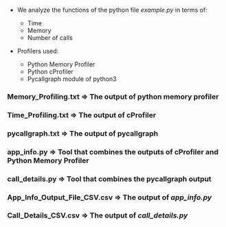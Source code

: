 - We analyze the functions of the python file *example.py* in terms of: 
  - Time
  - Memory 
  - Number of calls

- Profilers used:
  - Python Memory Profiler
  - Python cProfiler
  - Pycallgraph module of python3

### Memory_Profiling.txt => The output of python memory profiler
### Time_Profiling.txt => The output of cProfiler
### pycallgraph.txt => The output of pycallgraph 
### app_info.py => Tool that combines the outputs of cProfiler and Python Memory Profiler 
### call_details.py => Tool that combines the pycallgraph output
### App_Info_Output_File_CSV.csv => The output of *app_info.py*
### Call_Details_CSV.csv => The output of *call_details.py*

